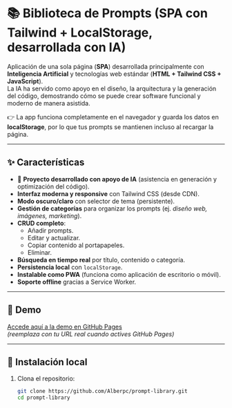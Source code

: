 # 📚 Biblioteca de Prompts (SPA con Tailwind + LocalStorage, desarrollada con IA)

Aplicación de una sola página (**SPA**) desarrollada principalmente con **Inteligencia Artificial** y tecnologías web estándar (**HTML + Tailwind CSS + JavaScript**).  
La IA ha servido como apoyo en el diseño, la arquitectura y la generación del código, demostrando cómo se puede crear software funcional y moderno de manera asistida.

👉 La app funciona completamente en el navegador y guarda los datos en **localStorage**, por lo que tus prompts se mantienen incluso al recargar la página.

---

## ✨ Características

- 🤖 **Proyecto desarrollado con apoyo de IA** (asistencia en generación y optimización del código).
- **Interfaz moderna y responsive** con Tailwind CSS (desde CDN).
- **Modo oscuro/claro** con selector de tema (persistente).
- **Gestión de categorías** para organizar los prompts (ej. *diseño web, imágenes, marketing*).
- **CRUD completo**:
  - Añadir prompts.
  - Editar y actualizar.
  - Copiar contenido al portapapeles.
  - Eliminar.
- **Búsqueda en tiempo real** por título, contenido o categoría.
- **Persistencia local** con `localStorage`.
- **Instalable como PWA** (funciona como aplicación de escritorio o móvil).
- **Soporte offline** gracias a Service Worker.

---

## 🚀 Demo

[Accede aquí a la demo en GitHub Pages](https://TU_USUARIO.github.io/prompt-library/)  
*(reemplaza con tu URL real cuando actives GitHub Pages)*

---

## 📂 Instalación local

1. Clona el repositorio:
   ```bash
   git clone https://github.com/Alberpc/prompt-library.git
   cd prompt-library
